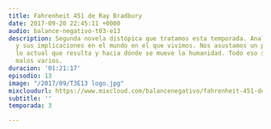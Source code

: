 ```yaml
---
title: Fahrenheit 451 de Ray Bradbury
date: 2017-09-20 22:45:11 +0000
audio: balance-negativo-t03-e13
description: Segunda novela distópica que tratamos esta temporada. Analizamos la obra
  y sus implicaciones en el mundo en el que vivimos. Nos asustamos un poco viendo
  lo actual que resulta y hacia dónde se mueve la humanidad. Todo eso sumado a chistes
  malos varios.
duracion: '01:21:17'
episodio: 13
image: "/2017/09/T3E13 logo.jpg"
mixcloudurl: https://www.mixcloud.com/balancenegativo/fahrenheit-451-de-ray-bradbury/
subtitle: ''
temporada: 3

---
```

